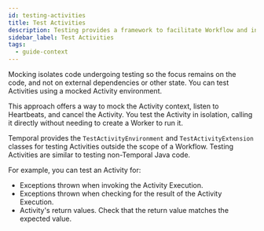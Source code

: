 ```yaml
---
id: testing-activities
title: Test Activities
description: Testing provides a framework to facilitate Workflow and integration testing.
sidebar_label: Test Activities
tags:
  - guide-context
---
```


Mocking isolates code undergoing testing so the focus remains on the code, and not on external dependencies or other state. You can test Activities using a mocked Activity environment.

This approach offers a way to mock the Activity context, listen to Heartbeats, and cancel the Activity. You test the Activity in isolation, calling it directly without needing to create a Worker to run it.

Temporal provides the `TestActivityEnvironment` and `TestActivityExtension` classes for testing Activities outside the scope of a Workflow. Testing
Activities are similar to testing non-Temporal Java code.

For example, you can test an Activity for:

- Exceptions thrown when invoking the Activity Execution.
- Exceptions thrown when checking for the result of the Activity Execution.
- Activity's return values. Check that the return value matches the expected value.
